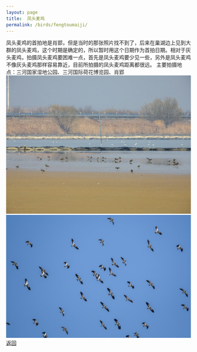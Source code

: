 ```yaml
---
layout: page
title: 	凤头麦鸡
permalink: /birds/fengtoumaiji/
---
```

凤头麦鸡的首拍地是肖郢，但是当时的那张照片找不到了，后来在巢湖边上见到大群的凤头麦鸡，这个时期是确定的，所以暂时用这个日期作为首拍日期。相对于灰头麦鸡，拍摄凤头麦鸡要困难一点，首先是凤头麦鸡要少见一些，另外是凤头麦鸡不像灰头麦鸡那样容易靠近，目前所拍摄的凤头麦鸡距离都很远。
主要拍摄地点：三河国家湿地公园、三河国际荷花博览园、肖郢
![](../picture/凤头麦鸡/DSCN7187.jpg)
![](../picture/凤头麦鸡/DSC_3360.jpg)
[返回](../../)